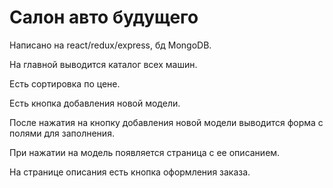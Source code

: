 # Салон авто будущего

Написано на react/redux/express, бд MongoDB.

На главной выводится каталог всех машин.

Есть сортировка по цене.

Есть кнопка добавления новой модели.

После нажатия на кнопку добавления новой модели выводится форма с полями для заполнения.

При нажатии на модель появляется страница с ее описанием.

На странице описания есть кнопка оформления заказа.